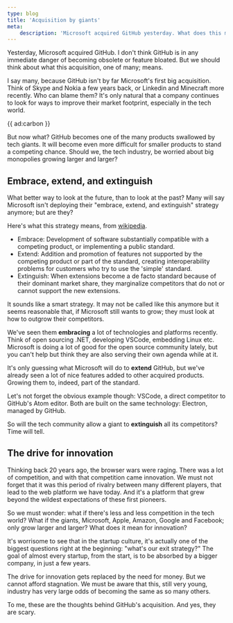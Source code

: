 ```yaml
---
type: blog
title: 'Acquisition by giants'
meta:
    description: 'Microsoft acquired GitHub yesterday. What does this mean for the tech industry?'
---
```


Yesterday, Microsoft acquired GitHub. 
I don't think GitHub is in any immediate danger of becoming obsolete or feature bloated. 
But we should think about what this acquisition, one of many; means.

I say many, because GitHub isn't by far Microsoft's first big acquisition.
Think of Skype and Nokia a few years back, or Linkedin and Minecraft more recently.
Who can blame them? 
It's only natural that a company continues to look for ways to improve their market footprint,
especially in the tech world.

{{ ad:carbon }}

But now what? GitHub becomes one of the many products swallowed by tech giants.
It will become even more difficult for smaller products to stand a competing chance.
Should we, the tech industry, be worried about big monopolies growing larger and larger?

## Embrace, extend, and extinguish

What better way to look at the future, than to look at the past? 
Many will say Microsoft isn't deploying their "embrace, extend, and extinguish" strategy anymore;
but are they?

Here's what this strategy means, from [wikipedia](*https://en.wikipedia.org/wiki/Embrace,_extend,_and_extinguish).

- Embrace: Development of software substantially compatible with a competing product, 
or implementing a public standard.
- Extend: Addition and promotion of features not supported by the competing product or part of the standard, 
creating interoperability problems for customers who try to use the 'simple' standard.
- Extinguish: When extensions become a de facto standard because of their dominant market share, 
they marginalize competitors that do not or cannot support the new extensions.

It sounds like a smart strategy. 
It may not be called like this anymore but it seems reasonable that,
if Microsoft still wants to grow; they must look at how to outgrow their competitors.

We've seen them **embracing** a lot of technologies and platforms recently.
Think of open sourcing .NET, developing VSCode, embedding Linux etc.
Microsoft is doing a lot of good for the open source community lately, 
but you can't help but think they are also serving their own agenda while at it.

It's only guessing what Microsoft will do to **extend** GitHub, 
but we've already seen a lot of nice features added to other acquired products.
Growing them to, indeed, part of the standard. 

Let's not forget the obvious example though: VSCode, a direct competitor to GitHub's Atom editor.
Both are built on the same technology: Electron, managed by GitHub.

So will the tech community allow a giant to **extinguish** all its competitors? 
Time will tell.

## The drive for innovation

Thinking back 20 years ago, the browser wars were raging. 
There was a lot of competition, and with that competition came innovation.
We must not forget that it was this period of rivalry between many different players,
that lead to the web platform we have today. 
And it's a platform that grew beyond the wildest expectations of these first pioneers.

So we must wonder: what if there's less and less competition in the tech world? 
What if the giants, Microsoft, Apple, Amazon, Google and Facebook; only grow larger and larger?
What does it mean for innovation?

It's worrisome to see that in the startup culture, 
it's actually one of the biggest questions right at the beginning: "what's our exit strategy?"
The goal of almost every startup, from the start, is to be absorbed by a bigger company, in just a few years.

The drive for innovation gets replaced by the need for money.
But we cannot afford stagnation. 
We must be aware that this, still very young, industry 
has very large odds of becoming the same as so many others.

To me, these are the thoughts behind GitHub's acquisition. 
And yes, they are scary.
